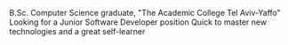 B.Sc. Computer Science graduate, "The Academic College Tel Aviv-Yaffo"
Looking for a Junior Software Developer position
Quick to master new technologies and a great self-learner
